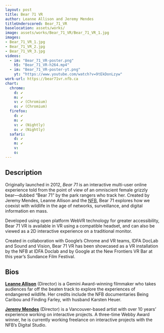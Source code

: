 ```yaml
---
layout: post
title: Bear 71 VR
author: Leanne Allison and Jeremy Mendes
titleUnderscored: Bear_71_VR
baselocation: assets/works/
image: assets/works/Bear_71_VR/Bear_71_VR_1.jpg
images:
- Bear_71_VR_1.jpg
- Bear_71_VR_2.jpg
- Bear_71_VR_3.jpg
videos: 
  - im: "Bear_71_VR-poster.png" 
    h5: "Bear_71_VR-h264.mp4" 
  - im: "Bear_71_VR-poster-yt.png" 
    yt: "https://www.youtube.com/watch?v=9tEkDonLzyw"
work-url: https://bear71vr.nfb.ca
chart:
  chrome:
    d: ✔
    m: ✔
    v: ✔ (Chromium)
    o: ✔ (Chromium)
  firefox:
    d: ✔
    m: ✔
    v: ✔ (Nightly)
    o: ✔ (Nightly)
  safari:
    d: ✔
    m: ✔
    v:
    o:
---
```


## Description
Originally launched in 2012, *Bear 71* is an interactive multi-user online experience told from the point of view of an omniscient female grizzly bear―dubbed “Bear 71” by the park rangers who track her. Created by Jeremy Mendes, Leanne Allison and the [NFB](http://nfb.ca), Bear 71 explores how we coexist with wildlife in the age of networks, surveillance, and digital information en mass.

Developed using open platform WebVR technology for greater accessibility, Bear 71 VR is available in VR using a compatible headset, and can also be viewed as a 2D interactive experience on a traditional monitor.

Created in collaboration with Google’s Chrome and VR teams, IDFA DocLab and Sound and Vision, Bear 71 VR has been showcased as a VR installation by the NFB at IDFA Doclab and by Google at the New Frontiers VR Bar at this year’s Sundance Film Festival.  

## Bios	
**[Leanne Allison](#)** (Director) is a Gemini Award-winning filmmaker who takes audiences far off the beaten track to explore the experiences of endangered wildlife. Her credits include the NFB documentaries Being Caribou and Finding Farley, with husband Karsten Heuer. 

**[Jeremy Mendes](http://www.jeremymendes.com/)** (Director) is a Vancouver-based artist with over 10 years’ experience working on interactive projects. A three-time Webby Award winner, he is currently working freelance on interactive projects with the NFB’s Digital Studio.
